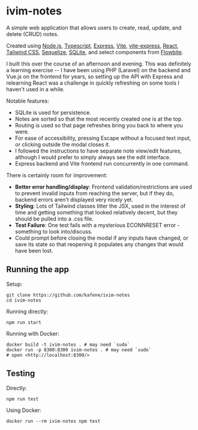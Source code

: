 # ivim-notes

A simple web application that allows users to create, read, update, and delete (CRUD) notes.

Created using [Node.js](https://nodejs.org/en), [Typescript](https://www.typescriptlang.org/), [Express](https://expressjs.com/), [Vite](https://vite.dev/), [vite-express](https://github.com/szymmis/vite-express), [React](https://react.dev/), [Tailwind CSS](https://tailwindcss.com/), [Sequelize](https://sequelize.org/), [SQLite](https://www.sqlite.org/), and select components from [Flowbite](https://flowbite.com/).

I built this over the course of an afternoon and evening. This was definitely a learning exercise -- I have been using PHP (Laravel) on the backend and Vue.js on the frontend for years, so setting up the API with Express and relearning React was a challenge in quickly refreshing on some tools I haven't used in a while.

Notable features:

- SQLite is used for persistence.
- Notes are sorted so that the most recently created one is at the top.
- Routing is used so that page refreshes bring you back to where you were.
- For ease of accessibility, pressing Escape without a focused text input, or clicking outside the modal closes it.
- I followed the instructions to have separate note view/edit features, although I would prefer to simply always see the edit interface.
- Express backend and Vite frontend run concurrently in one command.

There is certainly room for improvement:

- **Better error handling/display**: Frontend validation/restrictions are used to prevent invalid inputs from reaching the server, but if they do, backend errors aren't displayed very nicely yet.
- **Styling**: Lots of Tailwind classes litter the JSX, used in the interest of time and getting something that looked relatively decent, but they should be pulled into a .css file.
- **Test Failure**: One test fails with a mysterious ECONNRESET error - something to look into/discuss.
- Could prompt before closing the modal if any inputs have changed, or save its state so that reopening it populates any changes that would have been lost.

## Running the app

Setup:
```
git clone https://github.com/kafene/ivim-notes
cd ivim-notes
```

Running directly:
```
npm run start
```

Running with Docker:
```
docker build -t ivim-notes . # may need `sudo`
docker run -p 8300:8300 ivim-notes . # may need `sudo`
# open <http://localhost:8300/>
```

## Testing

Directly:
```
npm run test
```

Using Docker:
```
docker run --rm ivim-notes npm test
```
